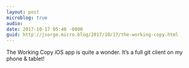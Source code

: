```yaml
---
layout: post
microblog: true
audio: 
date: 2017-10-17 05:40 -0800
guid: http://jsorge.micro.blog/2017/10/17/the-working-copy.html
---
```

The Working Copy iOS app is quite a wonder. It’s a full git client on my phone & tablet!
